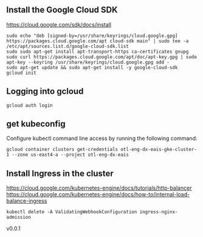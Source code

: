## Install the Google Cloud SDK
https://cloud.google.com/sdk/docs/install
```
sudo echo "deb [signed-by=/usr/share/keyrings/cloud.google.gpg] https://packages.cloud.google.com/apt cloud-sdk main" | sudo tee -a /etc/apt/sources.list.d/google-cloud-sdk.list
sudo sudo apt-get install apt-transport-https ca-certificates gnupg
sudo curl https://packages.cloud.google.com/apt/doc/apt-key.gpg | sudo apt-key --keyring /usr/share/keyrings/cloud.google.gpg add -
sudo apt-get update && sudo apt-get install -y google-cloud-sdk
gcloud init
```

## Logging into gcloud
```
gcloud auth login
```

## get kubeconfig
Configure kubectl command line access by running the following command:
```
gcloud container clusters get-credentials otl-eng-dx-eais-gke-cluster-1 --zone us-east4-a --project otl-eng-dx-eais
```

## Install Ingress in the cluster
https://cloud.google.com/kubernetes-engine/docs/tutorials/http-balancer
https://cloud.google.com/kubernetes-engine/docs/how-to/internal-load-balance-ingress
```
kubectl delete -A ValidatingWebhookConfiguration ingress-nginx-admission
```

v0.0.1